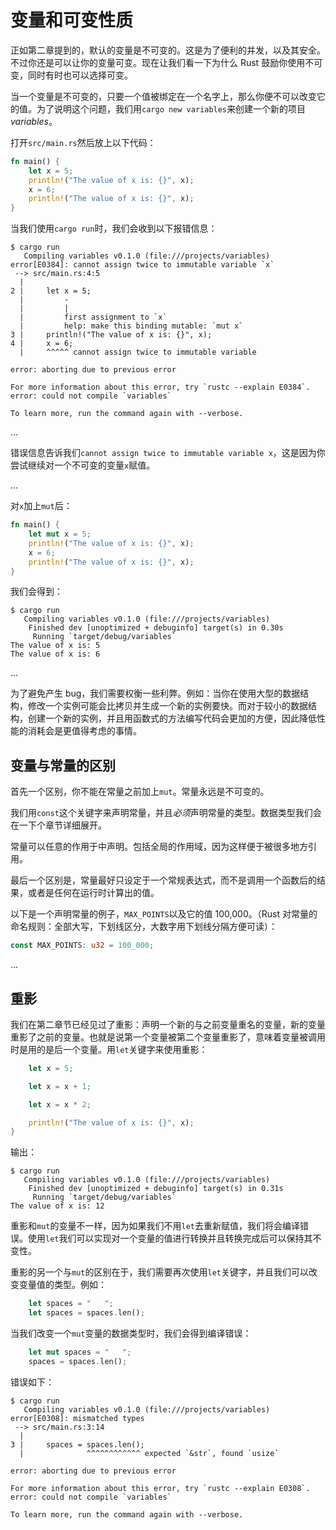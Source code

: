# 变量和可变性质

正如第二章提到的，默认的变量是不可变的。这是为了便利的并发，以及其安全。不过你还是可以让你的变量可变。现在让我们看一下为什么 Rust 鼓励你使用不可变，同时有时也可以选择可变。

当一个变量是不可变的，只要一个值被绑定在一个名字上，那么你便不可以改变它的值。为了说明这个问题，我们用`cargo new variables`来创建一个新的项目*variables*。

打开`src/main.rs`然后放上以下代码：

```rust
fn main() {
    let x = 5;
    println!("The value of x is: {}", x);
    x = 6;
    println!("The value of x is: {}", x);
}
```

当我们使用`cargo run`时，我们会收到以下报错信息：

```null
$ cargo run
   Compiling variables v0.1.0 (file:///projects/variables)
error[E0384]: cannot assign twice to immutable variable `x`
 --> src/main.rs:4:5
  |
2 |     let x = 5;
  |         -
  |         |
  |         first assignment to `x`
  |         help: make this binding mutable: `mut x`
3 |     println!("The value of x is: {}", x);
4 |     x = 6;
  |     ^^^^^ cannot assign twice to immutable variable

error: aborting due to previous error

For more information about this error, try `rustc --explain E0384`.
error: could not compile `variables`

To learn more, run the command again with --verbose.
```

...

错误信息告诉我们`cannot assign twice to immutable variable x`，这是因为你尝试继续对一个不可变的变量`x`赋值。

...

对`x`加上`mut`后：

```rust
fn main() {
    let mut x = 5;
    println!("The value of x is: {}", x);
    x = 6;
    println!("The value of x is: {}", x);
}
```

我们会得到：

```null
$ cargo run
   Compiling variables v0.1.0 (file:///projects/variables)
    Finished dev [unoptimized + debuginfo] target(s) in 0.30s
     Running `target/debug/variables`
The value of x is: 5
The value of x is: 6
```

...

为了避免产生 bug，我们需要权衡一些利弊。例如：当你在使用大型的数据结构，修改一个实例可能会比拷贝并生成一个新的实例要快。而对于较小的数据结构，创建一个新的实例，并且用函数式的方法编写代码会更加的方便，因此降低性能的消耗会是更值得考虑的事情。

## 变量与常量的区别

首先一个区别，你不能在常量之前加上`mut`。常量永远是不可变的。

我们用`const`这个关键字来声明常量，并且*必须*声明常量的类型。数据类型我们会在一下个章节详细展开。

常量可以任意的作用于中声明。包括全局的作用域，因为这样便于被很多地方引用。

最后一个区别是，常量最好只设定于一个常规表达式，而不是调用一个函数后的结果，或者是任何在运行时计算出的值。

以下是一个声明常量的例子，`MAX_POINTS`以及它的值 100,000。（Rust 对常量的命名规则：全部大写，下划线区分，大数字用下划线分隔方便可读）：

```rust
const MAX_POINTS: u32 = 100_000;
```

...

## 重影

我们在第二章节已经见过了重影：声明一个新的与之前变量重名的变量，新的变量重影了之前的变量。也就是说第一个变量被第二个变量重影了，意味着变量被调用时是用的是后一个变量。用`let`关键字来使用重影：

```rust
    let x = 5;

    let x = x + 1;

    let x = x * 2;

    println!("The value of x is: {}", x);
}
```

输出：

```null
$ cargo run
   Compiling variables v0.1.0 (file:///projects/variables)
    Finished dev [unoptimized + debuginfo] target(s) in 0.31s
     Running `target/debug/variables`
The value of x is: 12
```

重影和`mut`的变量不一样，因为如果我们不用`let`去重新赋值，我们将会编译错误。使用`let`我们可以实现对一个变量的值进行转换并且转换完成后可以保持其不变性。

重影的另一个与`mut`的区别在于，我们需要再次使用`let`关键字，并且我们可以改变变量值的类型。例如：

```rust
    let spaces = "   ";
    let spaces = spaces.len();
```

当我们改变一个`mut`变量的数据类型时，我们会得到编译错误：

```rust
    let mut spaces = "   ";
    spaces = spaces.len();
```

错误如下：

```null
$ cargo run
   Compiling variables v0.1.0 (file:///projects/variables)
error[E0308]: mismatched types
 --> src/main.rs:3:14
  |
3 |     spaces = spaces.len();
  |              ^^^^^^^^^^^^ expected `&str`, found `usize`

error: aborting due to previous error

For more information about this error, try `rustc --explain E0308`.
error: could not compile `variables`

To learn more, run the command again with --verbose.
```

